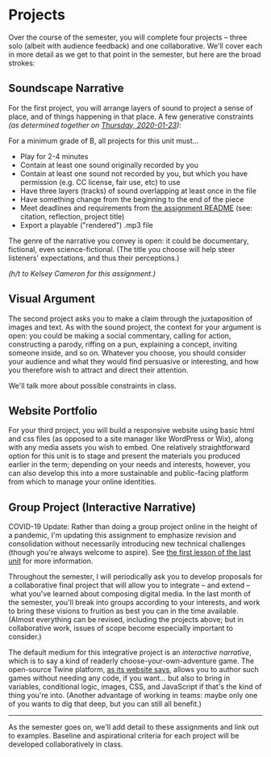 # Projects

Over the course of the semester, you will complete four projects – three solo (albeit with audience feedback) and one collaborative. We'll cover each in more detail as we get to that point in the semester, but here are the broad strokes:

## Soundscape Narrative

For the first project, you will arrange layers of sound to project a sense of place, and of things happening in that place. A few generative constraints _(as determined together on [Thursday, 2020-01-23](plans/lesson-06.md))_:

For a minimum grade of B, all projects for this unit must…
* Play for 2-4 minutes
* Contain at least one sound originally recorded by you
* Contain at least one sound not recorded by you, but which you have permission (e.g. CC license, fair use, etc) to use
* Have three layers (tracks) of sound overlapping at least once in the file
* Have something change from the beginning to the end of the piece
* Meet deadlines and requirements from [the assignment README](https://github.com/benmiller314/soundscape2020spring#deadlines-and-products) (see: citation, reflection, project title)
* Export a playable ("rendered") .mp3 file

The genre of the narrative you convey is open: it could be documentary, fictional, even science-fictional. (The title you choose will help steer listeners' expectations, and thus their perceptions.)

*(h/t to Kelsey Cameron for this assignment.)*


## Visual Argument

The second project asks you to make a claim through the juxtaposition of images and text. As with the sound project, the context for your argument is open: you could be making a social commentary, calling for action, constructing a parody, riffing on a pun, explaining a concept, inviting someone inside, and so on. Whatever you choose, you should consider your audience and what they would find persuasive or interesting, and how you therefore wish to attract and direct their attention.

We'll talk more about possible constraints in class.


## Website Portfolio

For your third project, you will build a responsive website using basic html and css files (as opposed to a site manager like WordPress or Wix), along with any media assets you wish to embed. One relatively straightforward option for this unit is to stage and present the materials you produced earlier in the term; depending on your needs and interests, however, you can also develop this into a more sustainable and public-facing platform from which to manage your online identities.


## Group Project (Interactive Narrative)

<div class="alert alert-warning">
COVID-19 Update: Rather than doing a group project online in the height of a pandemic, I'm updating this assignment to emphasize revision and consolidation without necessarily introducing new technical challenges (though you're always welcome to aspire). See <a href="https://benmiller314.github.io/cdm2020spring/plans/lesson-22#2-consolidation-unit-goals-5-10-min">the first lesson of the last unit</a> for more information.
</div>

Throughout the semester, I will periodically ask you to develop proposals for a collaborative final project that will allow you to integrate – and extend – what you've learned about composing digital media. In the last month of the semester, you'll break into groups according to your interests, and work to bring these visions to fruition as best you can in the time available. (Almost everything can be revised, including the projects above; but in collaborative work, issues of scope become especially important to consider.) <!-- As part of a second-draft proposal, have them suggest roles that participants can play within the project, e.g. visuals editor or project manager. -->

The default medium for this integrative project is an *interactive narrative*, which is to say a kind of readerly choose-your-own-adventure game. The open-source Twine platform, <a href="http://twinery.org/">as its website says</a>, allows you to author such games without needing any code, if you want... but also to bring in variables, conditional logic, images, CSS, and JavaScript if that's the kind of thing you're into. (Another advantage of working in teams: maybe only one of you wants to dig that deep, but you can still all benefit.)

<hr/>

As the semester goes on, we'll add detail to these assignments and link out to examples. Baseline and aspirational criteria for each project will be developed collaboratively in class.
